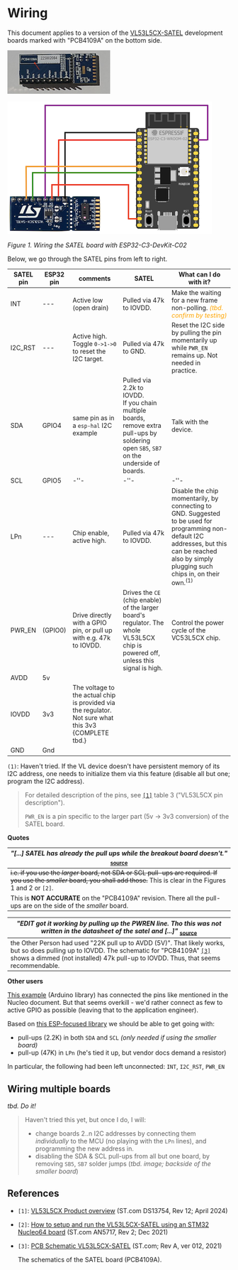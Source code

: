 # Wiring

This document applies to a version of the [VL53L5CX-SATEL](https://www.st.com/en/evaluation-tools/vl53l5cx-satel.html#documentation) development boards marked with "PCB4109A" on the bottom side.

![](.images/VL53L5CX%20bottom.png)

![](.images/Wiring-ESP32-C3-DevKit-C02.png)

*Figure 1. Wiring the SATEL board with ESP32-C3-DevKit-C02*

Below, we go through the SATEL pins from left to right.

|SATEL pin|ESP32 pin|comments|SATEL|What can I do with it?|
|---|---|---|---|---|
|INT|---|Active low (open drain)|Pulled via 47k to IOVDD.|Make the waiting for a new frame non-polling. <font color=orange>*(tbd. confirm by testing)*</font>|
|I2C_RST|---|Active high. Toggle `0->1->0` to reset the I2C target.|Pulled via 47k to GND.|Reset the I2C side by pulling the pin momentarily up while `PWR_EN` remains up. Not needed in practice.|
|SDA|GPIO4|same pin as in a `esp-hal` I2C example|Pulled via 2.2k to IOVDD.<br />If you chain multiple boards, remove extra pull-ups by soldering open `SB5`, `SB7` on the underside of boards.|Talk with the device.|
|SCL|GPIO5|-''-|-''-|-''-|
|LPn|---|Chip enable, active high.|Pulled via 47k to IOVDD.|Disable the chip momentarily, by connecting to GND. Suggested to be used for programming non-default I2C addresses, but this can be reached also by simply plugging such chips in, on their own.<sup>(1)</sup>|
|PWR_EN|(GPIO0)|Drive directly with a GPIO pin, or pull up with e.g. 47k to IOVDD.|Drives the `CE` (chip enable) of the larger board's regulator. The whole VL53L5CX chip is powered off, unless this signal is high.|Control the power cycle of the VC53L5CX chip.|
|AVDD|5v|
|IOVDD|3v3|The voltage to the actual chip is provided via the regulator. Not sure what this 3v3 {COMPLETE tbd.}||
|GND|Gnd|

`(1)`: Haven't tried. If the VL device doesn't have persistent memory of its I2C address, one needs to initialize them via this feature (disable all but one; program the I2C address).


>For detailed description of the pins, see [`[1]`](https://www.st.com/resource/en/datasheet/vl53l5cx.pdf) table 3 ("VL53L5CX pin description").
>
>`PWR_EN` is a pin specific to the larger part (5v -> 3v3 conversion) of the SATEL board.

**Quotes**

|*"[...] SATEL has already the pull ups while the breakout board doesn't."* <sub>[source](https://community.st.com/t5/imaging-sensors/vl53l5cx-satel-won-t-respond-to-i2c/td-p/597080)</sub>|
|---|
|<strike>i.e. if you use the *larger* board, not SDA or SCL pull-ups are required. If you use the *smaller* board, you shall add those.</strike> This is clear in the Figures 1 and 2 or `[2]`.|
|This is **NOT ACCURATE** on the "PCB4109A" revision. There all the pull-ups are on the side of the *smaller* board.|

|*"EDIT got it working by pulling up the PWREN line. Tho this was not written in the datasheet of the satel and [...]"* <sub>[source](https://community.st.com/t5/interface-and-connectivity-ics/i-cannot-see-the-vl53l5cx-device-on-the-i2c-bus-i-m-tried-it/td-p/231586)</sub>|
|---|
|the Other Person had used "22K pull up to AVDD (5V)". That likely works, but so does pulling up to IOVDD. The schematic for "PCB4109A" [`[3]`]() shows a dimmed (not installed) 47k pull-up to IOVDD. Thus, that seems recommendable.|

**Other users**

[This example](https://github.com/stm32duino/VL53L5CX/blob/main/README.md) (Arduino library) has connected the pins like mentioned in the Nucleo document. But that seems overkill - we'd rather connect as few to active GPIO as possible (leaving that to the application engineer).

Based on [this ESP-focused library](https://github.com/RJRP44/VL53L5CX-Library) we should be able to get going with:

- pull-ups (2.2K) in both `SDA` and `SCL` *(only needed if using the smaller board)*
- pull-up (47K) in `LPn` (he's tied it up, but vendor docs demand a resistor)

In particular, the following had been left unconnected: `INT`, `I2C_RST`, `PWR_EN`

## Wiring multiple boards

*tbd. Do it!*

>Haven't tried this yet, but once I do, I will:
>
>- change boards 2..n I2C addresses by connecting them *individually* to the MCU (no playing with the `LPn` lines), and programming the new address in.
>- disabling the SDA & SCL pull-ups from all but one board, by removing `SB5`, `SB7` solder jumps (*tbd. image; backside of the smaller board*)

<!-- tbd. once done, edit the above -->


## References

- `[1]`: [VL53L5CX Product overview](https://www.st.com/resource/en/datasheet/vl53l5cx.pdf) (ST.com DS13754, Rev 12; April 2024)
- `[2]`: [How to setup and run the VL53L5CX-SATEL using an STM32 Nucleo64 board]() (ST.com AN5717, Rev 2; Dec 2021)
- `[3]`: [PCB Schematic VL53L5CX-SATEL](https://www.st.com/en/evaluation-tools/vl53l5cx-satel.html#cad-resources) (ST.com; Rev A, ver 012, 2021)

	The schematics of the SATEL board (PCB4109A).

